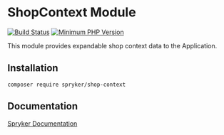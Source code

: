 # ShopContext Module
[![Build Status](https://travis-ci.org/spryker/shop-context.svg)](https://travis-ci.org/spryker/shop-context)
[![Minimum PHP Version](https://img.shields.io/badge/php-%3E%3D%207.2-8892BF.svg)](https://php.net/)

This module provides expandable shop context data to the Application.

## Installation

```
composer require spryker/shop-context
```

## Documentation

[Spryker Documentation](https://academy.spryker.com/developing_with_spryker/module_guide/modules.html)
